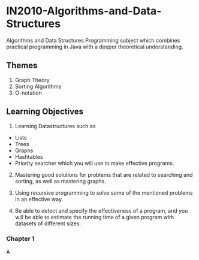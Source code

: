 # IN2010-Algorithms-and-Data-Structures
Algorithms and Data Structures
Programming subject which combines practical programming in Java with a deeper theoretical understanding.

## Themes
1. Graph Theory
2. Sorting Algorithms
3. O-notation

## Learning Objectives
1. Learning Datastructures such as
  - Lists
  - Trees
  - Graphs
  - Hashtables
  - Priority searcher
 which you will use to make effective programs.

2. Mastering good solutions for problems that are related to searching and sorting, as well as mastering graphs.
 
3. Using recursive programming to solve some of the mentioned problems in an effective way.

4. Be able to detect and specify the effectiveness of a program, and you will be able to estimate the running time of a given program with datasets of different sizes. 

### Chapter 1
A
